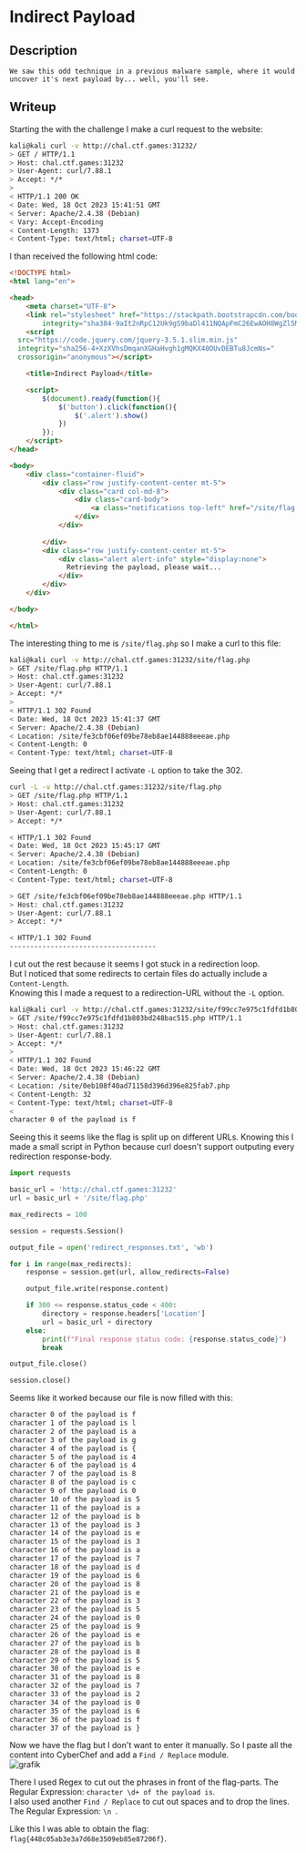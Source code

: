 # Indirect Payload

## Description
```
We saw this odd technique in a previous malware sample, where it would uncover it's next payload by... well, you'll see.
```

## Writeup

Starting the with the challenge I make a curl request to the website: <br/>
```sh
kali@kali curl -v http://chal.ctf.games:31232/             
> GET / HTTP/1.1
> Host: chal.ctf.games:31232
> User-Agent: curl/7.88.1
> Accept: */*
> 
< HTTP/1.1 200 OK
< Date: Wed, 18 Oct 2023 15:41:51 GMT
< Server: Apache/2.4.38 (Debian)
< Vary: Accept-Encoding
< Content-Length: 1373
< Content-Type: text/html; charset=UTF-8
```

I than received the following html code:
```html
<!DOCTYPE html>
<html lang="en">

<head>
    <meta charset="UTF-8">
    <link rel="stylesheet" href="https://stackpath.bootstrapcdn.com/bootstrap/4.5.0/css/bootstrap.min.css"
        integrity="sha384-9aIt2nRpC12Uk9gS9baDl411NQApFmC26EwAOH8WgZl5MYYxFfc+NcPb1dKGj7Sk" crossorigin="anonymous">
    <script
  src="https://code.jquery.com/jquery-3.5.1.slim.min.js"
  integrity="sha256-4+XzXVhsDmqanXGHaHvgh1gMQKX40OUvDEBTu8JcmNs="
  crossorigin="anonymous"></script>

    <title>Indirect Payload</title>

    <script>
        $(document).ready(function(){
            $('button').click(function(){
                $('.alert').show()
            }) 
        });
    </script>
</head>

<body>
    <div class="container-fluid">
        <div class="row justify-content-center mt-5">
            <div class="card col-md-8">
                <div class="card-body">
                    <a class="notifications top-left" href="/site/flag.php"><button type="button" class="btn btn-primary btn-lg btn-block">Retrieve the Payload</button></a>
                </div>
            </div>
            
        </div>
        <div class="row justify-content-center mt-5">
            <div class="alert alert-info" style="display:none">
              Retrieving the payload, please wait...
            </div>
        </div>
    </div>

</body>

</html>
```

The interesting thing to me is `/site/flag.php` so I make a curl to this file: <br/>
```sh
kali@kali curl -v http://chal.ctf.games:31232/site/flag.php                                                          
> GET /site/flag.php HTTP/1.1
> Host: chal.ctf.games:31232
> User-Agent: curl/7.88.1
> Accept: */*
> 
< HTTP/1.1 302 Found
< Date: Wed, 18 Oct 2023 15:41:37 GMT
< Server: Apache/2.4.38 (Debian)
< Location: /site/fe3cbf06ef09be78eb8ae144888eeeae.php
< Content-Length: 0
< Content-Type: text/html; charset=UTF-8
```

Seeing that I get a redirect I activate `-L` option to take the 302. <br/>
```sh
curl -L -v http://chal.ctf.games:31232/site/flag.php
> GET /site/flag.php HTTP/1.1
> Host: chal.ctf.games:31232
> User-Agent: curl/7.88.1
> Accept: */*

< HTTP/1.1 302 Found
< Date: Wed, 18 Oct 2023 15:45:17 GMT
< Server: Apache/2.4.38 (Debian)
< Location: /site/fe3cbf06ef09be78eb8ae144888eeeae.php
< Content-Length: 0
< Content-Type: text/html; charset=UTF-8

> GET /site/fe3cbf06ef09be78eb8ae144888eeeae.php HTTP/1.1
> Host: chal.ctf.games:31232
> User-Agent: curl/7.88.1
> Accept: */*

< HTTP/1.1 302 Found
------------------------------------
```

I cut out the rest because it seems I got stuck in a redirection loop. <br/>
But I noticed that some redirects to certain files do actually include a `Content-Length`. <br/>
Knowing this I made a request to a redirection-URL without the `-L` option. <br/>
```sh
kali@kali curl -v http://chal.ctf.games:31232/site/f99cc7e975c1fdfd1b803bd248bac515.php  
> GET /site/f99cc7e975c1fdfd1b803bd248bac515.php HTTP/1.1
> Host: chal.ctf.games:31232
> User-Agent: curl/7.88.1
> Accept: */*
> 
< HTTP/1.1 302 Found
< Date: Wed, 18 Oct 2023 15:46:22 GMT
< Server: Apache/2.4.38 (Debian)
< Location: /site/0eb108f40ad71158d396d396e825fab7.php
< Content-Length: 32
< Content-Type: text/html; charset=UTF-8
< 
character 0 of the payload is f
```

Seeing this it seems like the flag is split up on different URLs. Knowing this I made a small script in Python because curl doesn't support outputing every redirection response-body. <br/>
```py
import requests

basic_url = 'http://chal.ctf.games:31232'
url = basic_url + '/site/flag.php'

max_redirects = 100

session = requests.Session()

output_file = open('redirect_responses.txt', 'wb')

for i in range(max_redirects):
    response = session.get(url, allow_redirects=False)

    output_file.write(response.content)

    if 300 <= response.status_code < 400:
        directory = response.headers['Location']
        url = basic_url + directory
    else:
        print(f"Final response status code: {response.status_code}")
        break

output_file.close()

session.close()
```

Seems like it worked because our file is now filled with this: <br/>
```txt
character 0 of the payload is f
character 1 of the payload is l
character 2 of the payload is a
character 3 of the payload is g
character 4 of the payload is {
character 5 of the payload is 4
character 6 of the payload is 4
character 7 of the payload is 8
character 8 of the payload is c
character 9 of the payload is 0
character 10 of the payload is 5
character 11 of the payload is a
character 12 of the payload is b
character 13 of the payload is 3
character 14 of the payload is e
character 15 of the payload is 3
character 16 of the payload is a
character 17 of the payload is 7
character 18 of the payload is d
character 19 of the payload is 6
character 20 of the payload is 8
character 21 of the payload is e
character 22 of the payload is 3
character 23 of the payload is 5
character 24 of the payload is 0
character 25 of the payload is 9
character 26 of the payload is e
character 27 of the payload is b
character 28 of the payload is 8
character 29 of the payload is 5
character 30 of the payload is e
character 31 of the payload is 8
character 32 of the payload is 7
character 33 of the payload is 2
character 34 of the payload is 0
character 35 of the payload is 6
character 36 of the payload is f
character 37 of the payload is }
```

Now we have the flag but I don't want to enter it manually. So I paste all the content into CyberChef and add a `Find / Replace` module. <br/>
![grafik](https://github.com/Aryt3/writeups/assets/110562298/88dc922c-9e72-424a-8968-bacf62833901)

There I used Regex to cut out the phrases in front of the flag-parts. The Regular Expression: `character \d+ of the payload is`. <br/>
I also used another `Find / Replace` to cut out spaces and to drop the lines. The Regular Expression: `\n `. <br/>

Like this I was able to obtain the flag: `flag{448c05ab3e3a7d68e3509eb85e87206f}`.
